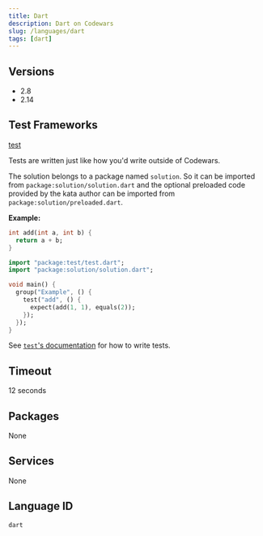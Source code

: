 ```yaml
---
title: Dart
description: Dart on Codewars
slug: /languages/dart
tags: [dart]
---
```



## Versions

- 2.8
- 2.14

## Test Frameworks

[test](https://pub.dartlang.org/packages/test)

Tests are written just like how you'd write outside of Codewars.

The solution belongs to a package named `solution`. So it can be imported from `package:solution/solution.dart` and the optional preloaded code provided by the kata author can be imported from `package:solution/preloaded.dart`.

**Example:**

```dart
int add(int a, int b) {
  return a + b;
}
```
```dart
import "package:test/test.dart";
import "package:solution/solution.dart";

void main() {
  group("Example", () {
    test("add", () {
      expect(add(1, 1), equals(2));
    });
  });
}
```

See [`test`'s documentation](https://pub.dartlang.org/packages/test#writing-tests) for how to write tests.

## Timeout
12 seconds

## Packages
None 

## Services
None

## Language ID

`dart`
